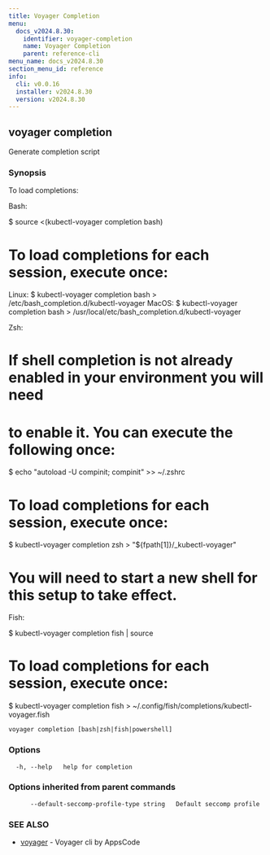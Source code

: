 ```yaml
---
title: Voyager Completion
menu:
  docs_v2024.8.30:
    identifier: voyager-completion
    name: Voyager Completion
    parent: reference-cli
menu_name: docs_v2024.8.30
section_menu_id: reference
info:
  cli: v0.0.16
  installer: v2024.8.30
  version: v2024.8.30
---
```


## voyager completion

Generate completion script

### Synopsis

To load completions:

Bash:

$ source <(kubectl-voyager completion bash)

# To load completions for each session, execute once:
Linux:
  $ kubectl-voyager completion bash > /etc/bash_completion.d/kubectl-voyager
MacOS:
  $ kubectl-voyager completion bash > /usr/local/etc/bash_completion.d/kubectl-voyager

Zsh:

# If shell completion is not already enabled in your environment you will need
# to enable it.  You can execute the following once:

$ echo "autoload -U compinit; compinit" >> ~/.zshrc

# To load completions for each session, execute once:
$ kubectl-voyager completion zsh > "${fpath[1]}/_kubectl-voyager"

# You will need to start a new shell for this setup to take effect.

Fish:

$ kubectl-voyager completion fish | source

# To load completions for each session, execute once:
$ kubectl-voyager completion fish > ~/.config/fish/completions/kubectl-voyager.fish


```
voyager completion [bash|zsh|fish|powershell]
```

### Options

```
  -h, --help   help for completion
```

### Options inherited from parent commands

```
      --default-seccomp-profile-type string   Default seccomp profile
```

### SEE ALSO

* [voyager](/docs/v2024.8.30/reference/cli/voyager)	 - Voyager cli by AppsCode

